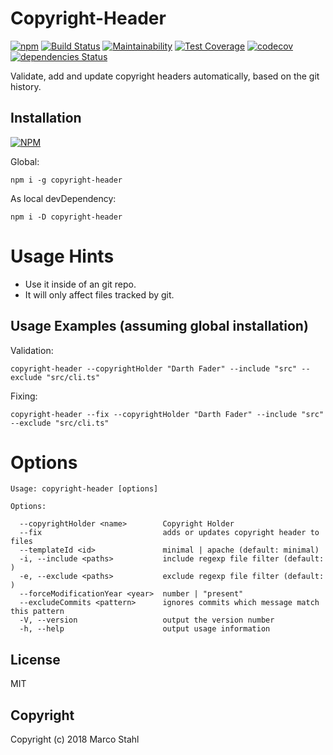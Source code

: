 # Copyright-Header 


[![npm](https://img.shields.io/npm/v/copyright-header.svg)](https://www.npmjs.com/package/copyright-header)
[![Build Status](https://travis-ci.org/shybyte/copyright-header.svg?branch=master)](https://travis-ci.org/shybyte/copyright-header)
[![Maintainability](https://api.codeclimate.com/v1/badges/86720e1fb8a232106f13/maintainability)](https://codeclimate.com/github/shybyte/copyright-header/maintainability)
[![Test Coverage](https://api.codeclimate.com/v1/badges/86720e1fb8a232106f13/test_coverage)](https://codeclimate.com/github/shybyte/copyright-header/test_coverage)
[![codecov](https://codecov.io/gh/shybyte/copyright-header/branch/master/graph/badge.svg)](https://codecov.io/gh/shybyte/copyright-header)
[![dependencies Status](https://david-dm.org/shybyte/copyright-header/status.svg)](https://david-dm.org/shybyte/copyright-header)


Validate, add and update copyright headers automatically, based on the git history.


## Installation

[![NPM](https://nodei.co/npm/copyright-header.png)](https://www.npmjs.com/package/copyright-header)

Global:
   
    npm i -g copyright-header
    
As local devDependency:
   
    npm i -D copyright-header
    
# Usage Hints

* Use it inside of an git repo.
* It will only affect files tracked by git.
   
## Usage Examples (assuming global installation)

Validation:

    copyright-header --copyrightHolder "Darth Fader" --include "src" --exclude "src/cli.ts"

Fixing:

    copyright-header --fix --copyrightHolder "Darth Fader" --include "src" --exclude "src/cli.ts"


# Options

    Usage: copyright-header [options]
  
    Options:
  
      --copyrightHolder <name>        Copyright Holder
      --fix                           adds or updates copyright header to files
      --templateId <id>               minimal | apache (default: minimal)
      -i, --include <paths>           include regexp file filter (default: )
      -e, --exclude <paths>           exclude regexp file filter (default: )
      --forceModificationYear <year>  number | "present"
      --excludeCommits <pattern>      ignores commits which message match this pattern
      -V, --version                   output the version number
      -h, --help                      output usage information



## License

MIT

## Copyright

Copyright (c) 2018 Marco Stahl